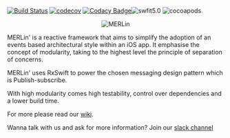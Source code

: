 [![Build Status](https://travis-ci.org/gringoireDM/MERLin.svg?branch=master)](https://travis-ci.org/gringoireDM/MERLin) [![codecov](https://codecov.io/gh/gringoireDM/MERLin/branch/master/graph/badge.svg)](https://codecov.io/gh/gringoireDM/MERLin) [![Codacy Badge](https://api.codacy.com/project/badge/Grade/e84770b28b9d4174bad2fae164afeee5)](https://www.codacy.com/app/gringoireDM/MERLin?utm_source=github.com&amp;utm_medium=referral&amp;utm_content=gringoireDM/MERLin&amp;utm_campaign=Badge_Grade)![swfit5.0](https://img.shields.io/badge/swift-5.0-orange.svg) ![cocoapods](https://cocoapod-badges.herokuapp.com/v/MERLin/badge.png)
<p align="center">
<img src="./MerlinLogo.png" alt="MERLin"/>
</p>

MERLin' is a reactive framework that aims to simplify the adoption of an events based architectural style within an iOS app. It emphasise the concept of modularity, taking to the highest level the principle of separation of concerns.

MERLin' uses RxSwift to power the chosen messaging design pattern which is Publish-subscribe.

With high modularity comes high testability, control over dependencies and a lower build time.

For more please read our [wiki](https://github.com/gringoireDM/MERLin/wiki).

Wanna talk with us and ask for more information? Join our [slack channel](https://join.slack.com/t/merlin-framework/shared_invite/enQtNjYyMzQ3NDc1NDg5LTcxOTgyYjZhYzk0OTI4YjFjOGZlM2FlMjYxMzFkNzA2ZTI4Y2I4ZGRiYmE0ZjdmMTdjODkyYWFmMDdmOGU3ZjA)
